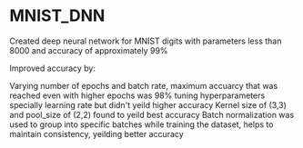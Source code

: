 # MNIST_DNN
Created deep neural network for MNIST digits with parameters less than 8000 and accuracy of approximately 99%

Improved accuracy by:

Varying number of epochs and batch rate, maximum accuarcy that was reached even with higher epochs was 98%
tuning hyperparameters specially learning rate but didn't yeild higher accuracy
Kernel size of (3,3) and pool_size of (2,2) found to yeild best accuracy
Batch normalization was used to group into specific batches while training the dataset, helps to maintain consistency, yeilding better accuracy

 

